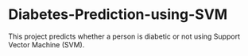 # Diabetes-Prediction-using-SVM
This project predicts whether a person is diabetic or not using Support Vector Machine (SVM).

